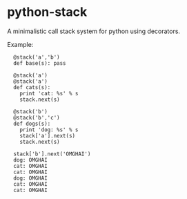 python-stack
============

A minimalistic call stack system for python using decorators.

Example:
```
  @stack('a','b')
  def base(s): pass

  @stack('a')
  @stack('a')
  def cats(s):
    print 'cat: %s' % s
    stack.next(s)

  @stack('b')
  @stack('b','c')
  def dogs(s):
    print 'dog: %s' % s
    stack['a'].next(s)
    stack.next(s)

  stack['b'].next('OMGHAI')
  dog: OMGHAI
  cat: OMGHAI
  cat: OMGHAI
  dog: OMGHAI
  cat: OMGHAI
  cat: OMGHAI
```
